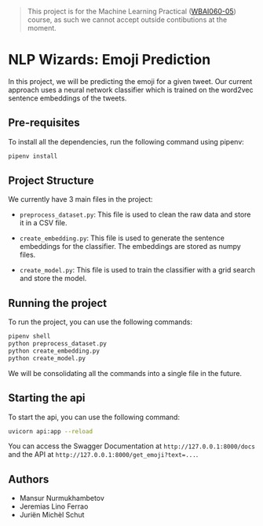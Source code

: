 > This project is for the Machine Learning Practical ([WBAI060-05](https://ocasys.rug.nl/current/catalog/course/WBAI060-05)) course, as such we cannot accept outside contibutions at the moment.

# NLP Wizards: Emoji Prediction

In this project, we will be predicting the emoji for a given tweet. Our current approach uses a neural network classifier which is trained on the word2vec sentence embeddings of the tweets.

## Pre-requisites

To install all the dependencies, run the following command using pipenv:

```bash
pipenv install
```

## Project Structure

We currently have 3 main files in the project:

- `preprocess_dataset.py`: This file is used to clean the raw data and store it in a CSV file.

- `create_embedding.py`: This file is used to generate the sentence embeddings for the classifier. The embeddings are stored as numpy files.

- `create_model.py`: This file is used to train the classifier with a grid search and store the model.

## Running the project

To run the project, you can use the following commands:

```bash
pipenv shell
python preprocess_dataset.py
python create_embedding.py
python create_model.py
```

We will be consolidating all the commands into a single file in the future.

## Starting the api

To start the api, you can use the following command:

```bash
uvicorn api:app --reload
```

You can access the Swagger Documentation at `http://127.0.0.1:8000/docs` and the API at `http://127.0.0.1:8000/get_emoji?text=...`.


## Authors

- Mansur Nurmukhambetov
- Jeremias Lino Ferrao
- Juriën Michèl Schut
